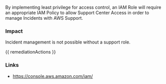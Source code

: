 

By implementing least privilege for access control, an IAM Role will require an appropriate
IAM Policy to allow Support Center Access in order to manage Incidents with AWS Support.
			

### Impact
Incident management is not possible without a support role.

<!-- DO NOT CHANGE -->
{{ remediationActions }}

### Links
- https://console.aws.amazon.com/iam/


